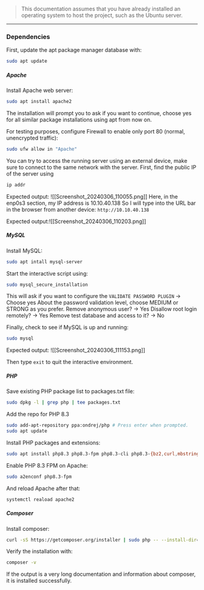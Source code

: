 > This documentation assumes that you have already installed an operating system to host the project, such as the Ubuntu server.
---
### Dependencies
First, update the apt package manager database with:
```bash
sudo apt update
```
##### Apache
Install Apache web server:
```bash
sudo apt install apache2
```
The installation will prompt you to ask if you want to continue, choose yes for all similar package installations using apt from now on.

For testing purposes, configure Firewall to enable only port 80 (normal, unencrypted traffic):
```bash
sudo ufw allow in "Apache"
```

You can try to access the running server using an external device, make sure to connect to the same network with the server.
First, find the public IP of the server using
```bash
ip addr
```
Expected output:
![[Screenshot_20240306_110055.png]]
Here, in the enp0s3 section, my IP address is 10.10.40.138
So I will type into the URL bar in the browser from another device:
`http://10.10.40.138`

Expected output:![[Screenshot_20240306_110203.png]]

##### MySQL
Install MySQL:
```bash
sudo apt intall mysql-server
```
Start the interactive script using:
```bash
sudo mysql_secure_installation
```
This will ask if you want to configure the `VALIDATE PASSWORD PLUGIN`
-> Choose yes
About the password validation level, choose MEDIUM or STRONG as you prefer.
Remove anonymous user? -> Yes
Disallow root login remotely? -> Yes
Remove test database and access to it? -> No

Finally, check to see if MySQL is up and running:
```bash
sudo mysql
```
Expected output:
![[Screenshot_20240306_111153.png]]

Then type `exit` to quit the interactive environment.
##### PHP
Save existing PHP package list to packages.txt file:
```bash
sudo dpkg -l | grep php | tee packages.txt
```
Add the repo for PHP 8.3
```bash
sudo add-apt-repository ppa:ondrej/php # Press enter when prompted.
sudo apt update
```
Install PHP packages and extensions:
```bash
sudo apt install php8.3 php8.3-fpm php8.3-cli php8.3-{bz2,curl,mbstring,intl,bcmath,zip,gd,xml}
```

Enable PHP 8.3 FPM on Apache:
```bash
sudo a2enconf php8.3-fpm
```
And reload Apache after that:
```bash
systemctl reaload apache2
```

##### Composer
Install composer:
```bash
curl -sS https://getcomposer.org/installer | sudo php -- --install-dir=/usr/local/bin --filename=composer
```
Verify the installation with:
```bash
composer -v
```
If the output is a very long documentation and information about composer, it is installed successfully.

